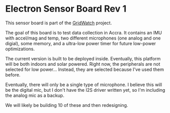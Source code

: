 # Electron Sensor Board Rev 1
This sensor board is part of the [GridWatch](http://grid.watch) project.

The goal of this board is to test data collection in Accra. It contains 
an IMU with accel/mag and temp, two different microphones (one analog and
one digial), some memory, and a ultra-low power timer for future low-power 
optimizations. 

The current version is built to be deployed inside. Eventually, this platform
will be both indoors and solar powered. Right now, the peripherals are not
selected for low power... Instead, they are selected because I've used them before. 

Eventually, there will only be a single type of microphone. I believe this will be
the digital mic, but I don't have the I2S driver written yet, so I'm including the 
analog mic as a backup. 

We will likely be building 10 of these and then redesigning.
